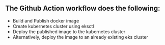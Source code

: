## The Github Action workflow does the following:  

- Build and Publish docker image
- Create kubernetes cluster using eksctl
- Deploy the published image to the kubernetes cluster
- Alternatively, deploy the image to an already existing eks cluster
